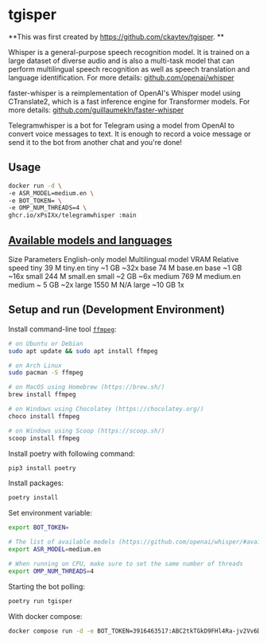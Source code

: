 # tgisper
**This was first created by https://github.com/ckaytev/tgisper.
**

Whisper is a general-purpose speech recognition model. It is trained on a large dataset of diverse audio and is also a multi-task model that can perform multilingual speech recognition as well as speech translation and language identification. For more details: [github.com/openai/whisper](https://github.com/openai/whisper/)

faster-whisper is a reimplementation of OpenAI's Whisper model using CTranslate2, which is a fast inference engine for Transformer models. For more details: [github.com/guillaumekln/faster-whisper](https://github.com/guillaumekln/faster-whisper/)

Telegramwhisper is a bot for Telegram using a model from OpenAI to convert voice messages to text. It is enough to record a voice message or send it to the bot from another chat and you're done!


## Usage
```bash
docker run -d \
-e ASR_MODEL=medium.en \
-e BOT_TOKEN= \
-e OMP_NUM_THREADS=4 \
ghcr.io/xPsIXx/telegramwhisper :main
```

## [Available models and languages](https://github.com/openai/whisper/#available-models-and-languages)

Size 	  Parameters 	English-only model 	  Multilingual model 	VRAM 	  Relative speed
tiny 	  39 M 	      tiny.en 	            tiny 	              ~1 GB 	~32x
base 	  74 M 	      base.en 	            base 	              ~1 GB 	~16x
small 	244 M 	    small.en 	            small 	            ~2 GB 	~6x
medium 	769 M 	    medium.en 	          medium 	            ~ 5 GB 	~2x
large 	1550 M 	    N/A 	                large 	            ~10 GB 	1x

## Setup and run (Development Environment)

Install command-line tool [`ffmpeg`](https://ffmpeg.org/):

```bash
# on Ubuntu or Debian
sudo apt update && sudo apt install ffmpeg

# on Arch Linux
sudo pacman -S ffmpeg

# on MacOS using Homebrew (https://brew.sh/)
brew install ffmpeg

# on Windows using Chocolatey (https://chocolatey.org/)
choco install ffmpeg

# on Windows using Scoop (https://scoop.sh/)
scoop install ffmpeg
```

Install poetry with following command:

```sh
pip3 install poetry
```

Install packages:

```sh
poetry install
```

Set environment variable:
```sh
export BOT_TOKEN=

# The list of available models (https://github.com/openai/whisper/#available-models-and-languages)
export ASR_MODEL=medium.en 

# When running on CPU, make sure to set the same number of threads
export OMP_NUM_THREADS=4
```

Starting the bot polling:

```sh
poetry run tgisper
```

With docker compose:

```sh
docker compose run -d -e BOT_TOKEN=3916463517:ABC2tkTGkD9FHl4Ra-jv2Vv6DVECTyeV3Mm tgisper
```
